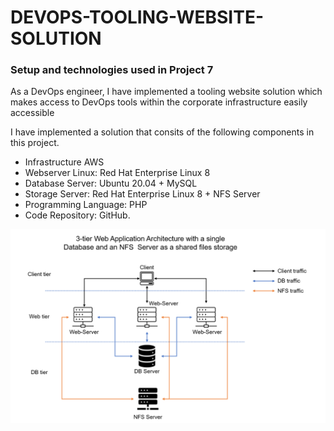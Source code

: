 # DEVOPS-TOOLING-WEBSITE-SOLUTION

### Setup and technologies used in Project 7

As a DevOps engineer, I have implemented a tooling website solution which makes access to DevOps tools within the corporate infrastructure easily accessible

I have implemented a solution that consits of the following components in this project.

- Infrastructure AWS
- Webserver Linux: Red Hat Enterprise Linux 8
- Database Server: Ubuntu 20.04 + MySQL
- Storage Server: Red Hat Enterprise Linux 8 + NFS Server
- Programming Language: PHP
- Code Repository: GitHub.

![](images/1.PNG)